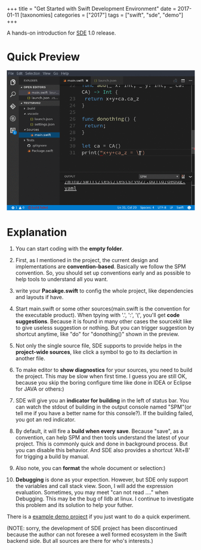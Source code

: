 +++
title = "Get Started with Swift Development Environment"
date = 2017-01-11
[taxonomies]
categories = ["2017"]
tags = ["swift", "sde", "demo"]
+++

A hands-on introduction for [SDE](https://github.com/jinmingjian/sde) 1.0 release.


# Quick Preview
![preview](preview.gif)

# Explanation

1. You can start coding with the __empty folder__.

2. First, as I mentioned in the project, the current design and implementations are __convention-based__. Basically we follow the SPM convention. So, you should set up conventions early and as possible to help tools to understand all you want.

3. write your __Pacakge.swift__ to config the whole project, like dependencies and layouts if have.

4. Start main.swift or some other sources(main.swift is the convention for the executable product).
When tpying with '.', ':', '(', you'll get __code suggestions__. Because it is found in many other cases the sourcekit like to give useless suggestion or nothing. But you can trigger suggestion by shortcut anytime, like "do" for "donothing()" shown in the preview.

5. Not only the single source file, SDE supports to provide helps in the __project-wide sources__, like click a symbol to go to its declartion in another file.

6. To make editor to __show diagnostics__ for your sources, you need to build the project. This may be slow when first time. I guess you are still OK, because you skip the boring configure time like done in IDEA or Eclipse for JAVA or others:) 

7. SDE will give you an __indicator for building__ in the left of status bar. You can watch the stdout of building in the output console named "SPM"(or tell me if you have a better name for this console?). If the building failed, you got an red indicator.

8. By default, it will fire a __build when every save__. Because "save", as a convention, can help SPM and then tools understand the latest of your project. This is commonly quick and done in background process. But you can disable this behavior. And SDE also provides a shortcut 'Alt+B' for trigging a build by manual.

9. Also note, you can __format__ the whole document or selection:)

10. __Debugging__ is done as your expection. However, but SDE only support the variables and call stack view. Soon, I will add the expression evaluation. Sometimes, you may meet "can not read ...." when Debugging. This may be the bug of lldb at linux. I continue to investigate this problem and its solution to help your futher.

There is a [example demo project](https://github.com/jinmingjian/sde-demos) if you just want to do a quick experiment.


(NOTE: sorry, the development of SDE project has been discontinued because the author can not foresee a well formed ecosystem in the Swift backend side. But all sources are there for who's interests.)



 


